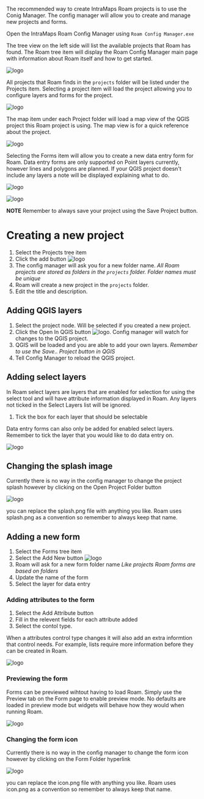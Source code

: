 
The recommended way to create IntraMaps Roam projects is to use the Conig Manager. The config manager will allow you to create and manage new projects and forms.

Open the IntraMaps Roam Config Manager using `Roam Config Manager.exe`

The tree view on the left side will list the available projects that Roam has found.  The Roam tree item will display the Roam Config Manager main page with information about Roam itself and how to get started.

![logo](../images/config_home.png)

All projects that Roam finds in the `projects` folder will be listed under the Projects item. Selecting a project item will load the project allowing you to configure layers and forms for the project.

![logo](../images/config_projectinfo.png)

The map item under each Project folder will load a map view of the QGIS project this Roam project is using. The map view is for a quick reference about the project. 

![logo](../images/config_map.png)

Selecting the Forms item will allow you to create a new data entry form for Roam.  Data entry forms are only supported on Point layers currently, however lines and polygons are planned.  If your QGIS project doesn't include any layers a note will be displayed explaining what to do.

![logo](../images/config_formlist.png)

![logo](../images/config_form.png)

**NOTE** Remember to always save your project using the Save Project button.

# Creating a new project

1. Select the Projects tree item
2. Click the add button ![logo](images/config_add.png)
3. The config manager will ask you for a new folder name. _All Roam projects are stored as folders in the `projects` folder. Folder names must be unique_
4. Roam will create a new project in the `projects` folder.
5. Edit the title and description.

## Adding QGIS layers
1. Select the project node.  Will be selected if you created a new project.
2. Click the Open In QGIS button ![logo](images/config_openqgis.png).  Config manager will watch for changes to the QGIS project.
3. QGIS will be loaded and you are able to add your own layers. _Remember to use the Save.. Project button in QGIS_
4. Tell Config Manager to reload the QGIS project.

## Adding select layers
In Roam select layers are layers that are enabled for selection for using the select tool and will have attribute information displayed in Roam. Any layers not ticked in the Select Layers list will be ignored.

1. Tick the box for each layer that should be selectable  

Data entry forms can also only be added for enabled select layers.  Remember to tick the layer that you would like to do data entry on.

![logo](images/config_selectlayer.png)

## Changing the splash image

Currently there is no way in the config manager to change the project splash however by clicking on the Open Project Folder button

![logo](images/config_openfolder.png)

you can replace the splash.png file with anything you like.  Roam uses splash.png as a convention so remember to always keep that name.

## Adding a new form
1. Select the Forms tree item
2. Select the Add New button ![logo](images/config_add.png)
3. Roam will ask for a new form folder name _Like projects Roam forms are based on folders_
4. Update the name of the form
5. Select the layer for data entry

### Adding attributes to the form
1. Select the Add Attribute button
2. Fill in the relevent fields for each attribute added
3. Select the contol type.

When a attributes control type changes it will also add an extra informtion that control needs.  For example, lists require more information before they can be created in Roam.

![logo](images/config_list.png)

### Previewing the form

Forms can be previewed wihtout having to load Roam.  Simply use the Preview tab on the Form page to enable preview mode.  No defaults are loaded in preview mode but widgets will behave how they would when running Roam.

![logo](images/config_preview.png)

### Changing the form icon

Currently there is no way in the config manager to change the form icon however by clicking on the Form Folder hyperlink 

![logo](images/config_formfolder.png)

you can replace the icon.png file with anything you like.  Roam uses icon.png as a convention so remember to always keep that name.

